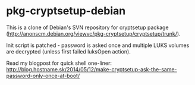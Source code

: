 pkg-cryptsetup-debian
=====================

This is a clone of Debian's SVN repository for cryptsetup package (http://anonscm.debian.org/viewvc/pkg-cryptsetup/cryptsetup/trunk/).

Init script is patched - password is asked once and multiple LUKS volumes are
decrypted (unless first failed luksOpen action).

Read my blogpost for quick shell one-liner:
http://blog.hostname.sk/2014/05/12/make-cryptsetup-ask-the-same-password-only-once-at-boot/


